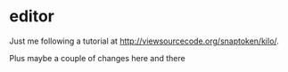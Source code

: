 # editor
Just me following a tutorial at http://viewsourcecode.org/snaptoken/kilo/.

Plus maybe a couple of changes here and there
